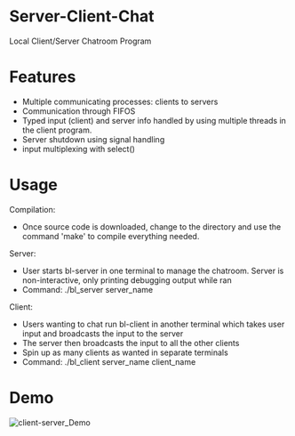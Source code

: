 # Server-Client-Chat

Local Client/Server Chatroom Program

# Features

  - Multiple communicating processes: clients to servers
  - Communication through FIFOS
  - Typed input (client) and server info handled by using multiple threads in the client program.
  - Server shutdown using signal handling
  - input multiplexing with select()

# Usage

Compilation:
  - Once source code is downloaded, change to the directory and use the command 'make' to compile everything needed.
  
Server:
  - User starts bl-server in one terminal to manage the chatroom. Server is non-interactive, only printing debugging output while ran
  - Command: ./bl_server server_name

Client:
  - Users wanting to chat run bl-client in another terminal which takes user input and broadcasts the input to the server
  - The server then broadcasts the input to all the other clients
  - Spin up as many clients as wanted in separate terminals
  - Command: ./bl_client server_name client_name
  
# Demo

![client-server_Demo](https://user-images.githubusercontent.com/60115853/92154140-f1052d80-edea-11ea-8383-cf3c25655264.png)







